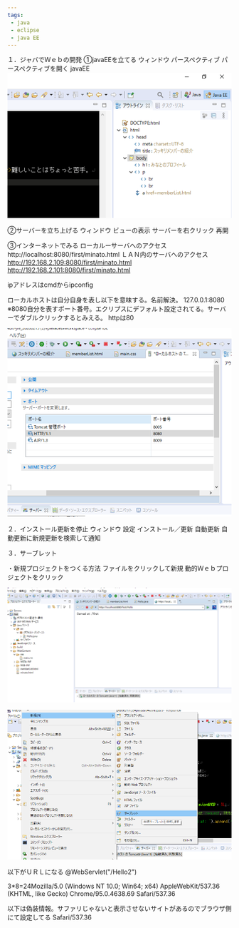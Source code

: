 ```yaml
---
tags:
 - java
 - eclipse
 - java EE
---
```



１．ジャバでＷｅｂの開発
①javaEEを立てる
ウィンドウ
パースペクティブ
パースペクティブを開く
javaEE
![](images/2021-11-16-09-44-10.png)

②サーバーを立ち上げる
ウィンドウ
ビューの表示
サーバーを右クリック
再開

③インターネットでみる
ローカルーサーバへのアクセス
http://localhost:8080/first/minato.html
ＬＡＮ内のサーバへのアクセス
http://192.168.2.109:8080/first/minato.html
http://192.168.2.101:8080/first/minato.html

ipアドレスはcmdからipconfig

ローカルホストは自分自身を表し以下を意味する。名前解決。
127.0.0.1:8080
※8080自分を表すポート番号。エクリプスにデフォルト設定されてる。サーバーでダブルクリックするとみえる。
httpは80

![](images/2021-11-16-10-55-51.png)




２．インストール更新を停止
ウィンドウ
設定
インストール／更新
自動更新
自動更新に新規更新を検索して通知

３．サーブレット

・新規プロジェクトをつくる方法
ファイルをクリックして新規
動的Ｗｅｂプロジェクトをクリック

![](images/2021-11-16-11-42-52.png)


![](images/2021-11-16-11-45-44.png)


以下がＵＲＬになる
@WebServlet("/Hello2")


3*8=24Mozilla/5.0 (Windows NT 10.0; Win64; x64) AppleWebKit/537.36 (KHTML, like Gecko) Chrome/95.0.4638.69 Safari/537.36

以下は偽装情報。サファリじゃないと表示させないサイトがあるのでブラウザ側にて設定してる
Safari/537.36